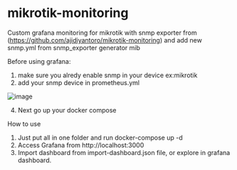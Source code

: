 # mikrotik-monitoring
Custom grafana monitoring for mikrotik with snmp exporter from (https://github.com/ajidiyantoro/mikrotik-monitoring) and add new snmp.yml from snmp_exporter generator mib

Before using grafana:
1. make sure you alredy enable snmp in your device ex:mikrotik
2. add your snmp device in prometheus.yml

![image](https://github.com/panjiputera/mikrotik-monitoring/assets/96469303/7488432b-a7a1-45a3-a10f-6cef286ac412)


4. Next go up your docker compose

How to use

1. Just put all in one folder and run docker-compose up -d
2. Access Grafana from http://localhost:3000
3. Import dashboard from import-dashboard.json file, or explore in grafana dashboard.
